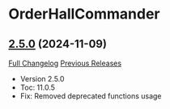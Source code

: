 # OrderHallCommander

## [2.5.0](https://github.com/alarofrunetotem/OrderHallCommander/tree/2.5.0) (2024-11-09)
[Full Changelog](https://github.com/alarofrunetotem/OrderHallCommander/compare/2.4.1...2.5.0) [Previous Releases](https://github.com/alarofrunetotem/OrderHallCommander/releases)

- Version 2.5.0  
- Toc: 11.0.5  
- Fix: Removed deprecated functions usage  
